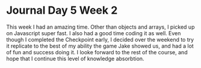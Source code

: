 # Journal Day 5 Week 2

This week I had an amazing time. Other than objects and arrays, I picked up on Javascript super fast. I also had a good time coding it as well. Even though I completed the Checkpoint early, I decided over the weekend to try it replicate to the best of my ability the game Jake showed us, and had a lot of fun and success doing it. I looke forward to the rest of the course, and hope that I continue this level of knowledge absorbtion.